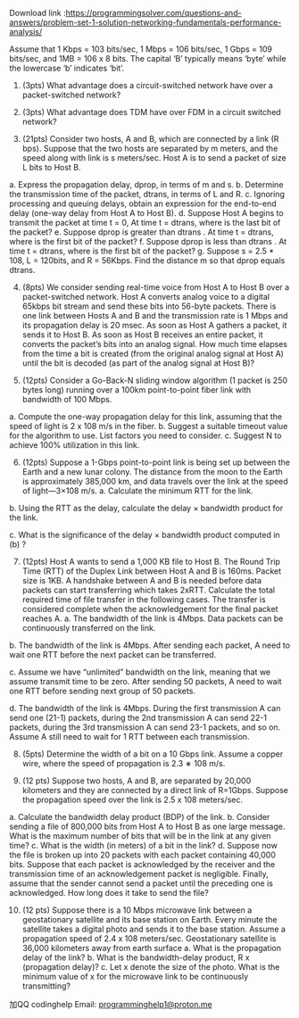 Download link :https://programmingsolver.com/questions-and-answers/problem-set-1-solution-networking-fundamentals-performance-analysis/

Assume that 1 Kbps = 103 bits/sec, 1 Mbps = 106 bits/sec, 1 Gbps = 109 bits/sec, and 1MB = 106 x 8 bits. The capital ‘B’ typically means ‘byte’ while the lowercase ‘b’ indicates ‘bit’.

1. (3pts) What advantage does a circuit-switched network have over a packet-switched network?

2. (3pts) What advantage does TDM have over FDM in a circuit switched network?

3. (21pts) Consider two hosts, A and B, which are connected by a link (R bps). Suppose that the two hosts are separated by m meters, and the speed along with link is s meters/sec. Host A is to send a packet of size L bits to Host B.

a. Express the propagation delay, dprop, in terms of m and s.
b. Determine the transmission time of the packet, dtrans, in terms of L and R.
c. Ignoring processing and queuing delays, obtain an expression for the end-to-end delay (one-way delay from Host A to Host B).
d. Suppose Host A begins to transmit the packet at time t = 0, At time t = dtrans, where is the last bit of the packet?
e. Suppose dprop is greater than dtrans . At time t = dtrans, where is the first bit of the packet?
f. Suppose dprop is less than dtrans . At time t = dtrans, where is the first bit of the packet?
g. Suppose s = 2.5 * 108, L = 120bits, and R = 56Kbps. Find the distance m so that dprop equals dtrans.

4. (8pts) We consider sending real-time voice from Host A to Host B over a packet-switched network. Host A converts analog voice to a digital 65kbps bit stream and send these bits into 56-byte packets. There is one link between Hosts A and B and the transmission rate is 1 Mbps and its propagation delay is 20 msec. As soon as Host A gathers a packet, it sends it to Host B. As soon as Host B receives an entire packet, it converts the packet’s bits into an analog signal. How much time elapses from the time a bit is created (from the original analog signal at Host A) until the bit is decoded (as part of the analog signal at Host B)?

5. (12pts) Consider a Go-Back-N sliding window algorithm (1 packet is 250 bytes long) running over a 100km point-to-point fiber link with bandwidth of 100 Mbps.

a. Compute the one-way propagation delay for this link, assuming that the speed of light is 2 x 108 m/s in the fiber.
b. Suggest a suitable timeout value for the algorithm to use. List factors you need to consider.
c. Suggest N to achieve 100% utilization in this link.

6. (12pts) Suppose a 1-Gbps point-to-point link is being set up between the Earth and a new lunar colony. The distance from the moon to the Earth is approximately 385,000 km, and data travels over the link at the speed of light—3×108 m/s.
a. Calculate the minimum RTT for the link.

b. Using the RTT as the delay, calculate the delay × bandwidth product for the link.

c. What is the significance of the delay × bandwidth product computed in (b) ?

7. (12pts) Host A wants to send a 1,000 KB file to Host B. The Round Trip Time (RTT) of the Duplex Link between Host A and B is 160ms. Packet size is 1KB. A handshake between A and B is needed before data packets can start transferring which takes 2xRTT. Calculate the total required time of file transfer in the following cases. The transfer is considered complete when the acknowledgement for the final packet reaches A.
a. The bandwidth of the link is 4Mbps. Data packets can be continuously transferred on the link.

b. The bandwidth of the link is 4Mbps. After sending each packet, A need to wait one RTT before the next packet can be transferred.

c. Assume we have “unlimited” bandwidth on the link, meaning that we assume transmit time to be zero. After sending 50 packets, A need to wait one RTT before sending next group of 50 packets.

d. The bandwidth of the link is 4Mbps. During the first transmission A can send one (21-1) packets, during the 2nd transmission A can send 22-1 packets, during the 3rd transmission A can send 23-1 packets, and so on. Assume A still need to wait for 1 RTT between each transmission.

8. (5pts) Determine the width of a bit on a 10 Gbps link. Assume a copper wire, where the speed of propagation is 2.3 ∗ 108 m/s.

9. (12 pts) Suppose two hosts, A and B, are separated by 20,000 kilometers and they are connected by a direct link of R=1Gbps. Suppose the propagation speed over the link is 2.5 x 108 meters/sec.

a. Calculate the bandwidth delay product (BDP) of the link.
b. Consider sending a file of 800,000 bits from Host A to Host B as one large message. What is the maximum number of bits that will be in the link at any given time?
c. What is the width (in meters) of a bit in the link?
d. Suppose now the file is broken up into 20 packets with each packet containing 40,000 bits. Suppose that each packet is acknowledged by the receiver and the transmission time of an acknowledgement packet is negligible. Finally, assume that the sender cannot send a packet until the preceding one is acknowledged. How long does it take to send the file?

10. (12 pts) Suppose there is a 10 Mbps microwave link between a geostationary satellite and its base station on Earth. Every minute the satellite takes a digital photo and sends it to the base station. Assume a propagation speed of 2.4 x 108 meters/sec. Geostationary satellite is 36,000 kilometers away from earth surface
a. What is the propagation delay of the link?
b. What is the bandwidth-delay product, R x (propagation delay)?
c. Let x denote the size of the photo. What is the minimum value of x for the microwave link to be continuously transmitting?

加QQ codinghelp Email: programminghelp1@proton.me
